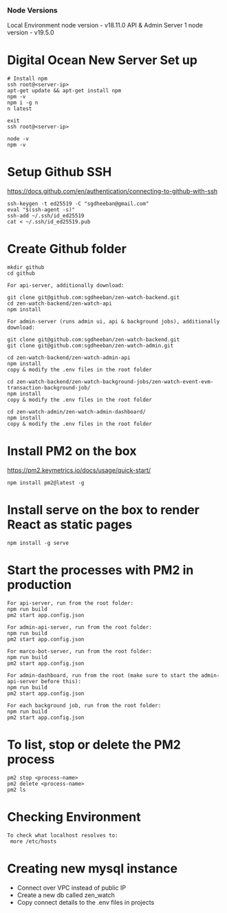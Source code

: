 ### Node Versions
Local Environment node version - v18.11.0
API & Admin Server 1 node version - v19.5.0

# Digital Ocean New Server Set up
```
# Install npm
ssh root@<server-ip>
apt-get update && apt-get install npm
npm -v
npm i -g n
n latest

exit
ssh root@<server-ip>
 
node -v
npm -v
```

# Setup Github SSH 
https://docs.github.com/en/authentication/connecting-to-github-with-ssh

```
ssh-keygen -t ed25519 -C "sgdheeban@gmail.com"
eval "$(ssh-agent -s)"
ssh-add ~/.ssh/id_ed25519
cat < ~/.ssh/id_ed25519.pub
```

# Create Github folder
```
mkdir github
cd github

For api-server, additionally download:

git clone git@github.com:sgdheeban/zen-watch-backend.git
cd zen-watch-backend/zen-watch-api
npm install

For admin-server (runs admin ui, api & background jobs), additionally download:

git clone git@github.com:sgdheeban/zen-watch-backend.git
git clone git@github.com:sgdheeban/zen-watch-admin.git

cd zen-watch-backend/zen-watch-admin-api
npm install
copy & modify the .env files in the root folder

cd zen-watch-backend/zen-watch-background-jobs/zen-watch-event-evm-transaction-background-job/
npm install
copy & modify the .env files in the root folder

cd zen-watch-admin/zen-watch-admin-dashboard/
npm install
copy & modify the .env files in the root folder
```

# Install PM2 on the box
https://pm2.keymetrics.io/docs/usage/quick-start/
```
npm install pm2@latest -g
```

# Install serve on the box to render React as static pages
```
npm install -g serve
```

# Start the processes with PM2 in production
```
For api-server, run from the root folder: 
npm run build
pm2 start app.config.json

For admin-api-server, run from the root folder:
npm run build
pm2 start app.config.json

For marco-bot-server, run from the root folder:
npm run build
pm2 start app.config.json

For admin-dashboard, run from the root (make sure to start the admin-api-server before this):
npm run build
pm2 start app.config.json

For each background job, run from the root folder:
npm run build
pm2 start app.config.json
```

# To list, stop or delete the PM2 process
```
pm2 stop <process-name>
pm2 delete <process-name>
pm2 ls
```

# Checking Environment
```
To check what localhost resolves to:
 more /etc/hosts
```

# Creating new mysql instance
* Connect over VPC instead of public IP
* Create a new db called zen_watch
* Copy connect details to the .env files in projects


